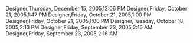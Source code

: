 ﻿Designer,Thursday, December 15, 2005,12:06 PMDesigner,Friday, October 21, 2005,1:47 PMDesigner,Friday, October 21, 2005,1:00 PMDesigner,Friday, October 21, 2005,1:00 PMDesigner,Tuesday, October 18, 2005,2:13 PMDesigner,Friday, September 23, 2005,2:16 AMDesigner,Friday, September 23, 2005,2:16 AM